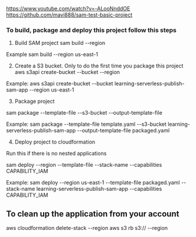 

https://www.youtube.com/watch?v=-ALooNnddOE
https://github.com/mavi888/sam-test-basic-project


### To build, package and deploy this project follow this steps


1. Build SAM project
sam build --region <your region>

Example
sam build --region us-east-1

2. Create a S3 bucket. Only to do the first time you package this project
aws s3api create-bucket --bucket <name of bucket> --region <your region>

Example:
aws s3api create-bucket --bucket learning-serverless-publish-sam-app --region us-east-1

3. Package project

sam package --template-file <name of the template> --s3-bucket <name of the bucket you just created> --output-template-file <name of the output template file>

Example:
sam package --template-file template.yaml --s3-bucket learning-serverless-publish-sam-app --output-template-file packaged.yaml

4. Deploy project to cloudformation

Run this if there is no nested applications

sam deploy --region <your region> --template-file  <name of the output template file> --stack-name <name of your stack> --capabilities CAPABILITY_IAM

Example:
sam deploy --region us-east-1 --template-file packaged.yaml --stack-name learning-serverless-publish-sam-app --capabilities CAPABILITY_IAM

## To clean up the application from your account

aws cloudformation delete-stack <name of your stack> --region <your region>
aws s3 rb s3://<name of the bucket you just created> --region <your region>